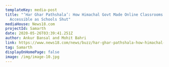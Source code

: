 ```yaml
---
templateKey: media-post
title: "‘Har Ghar Pathshala’: How Himachal Govt Made Online Classrooms
  Accessible as Schools Shut"
mediaHouse: News18.com
projectId: Samarth
date: 2020-05-26T03:39:41.251Z
author: Ankur Bansal and Mohit Bahri
link: https://www.news18.com/news/buzz/har-ghar-pathshala-how-himachal-govt-made-online-classrooms-accessible-as-schools-shut-2637973.html
tag: Samarth
displayOnHomePage: false
image: /img/image-10.jpg
---
```

